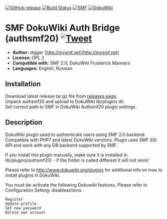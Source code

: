 [![GitHub release](https://img.shields.io/github/release/realdigger/SMF-DokuWiki-Bridge.svg)]()
[![Build Status](https://travis-ci.org/realdigger/SMF-DokuWiki-Bridge.svg?branch=master)](https://travis-ci.org/realdigger/SMF-DokuWiki-Bridge)
[![SMF](https://img.shields.io/badge/SMF-2.0-blue.svg?style==flat)](https://simplemachines.org)
[![DokuWiki](https://img.shields.io/badge/DokuWiki-Frusterick%20Manners-blue.svg?style==flat)](https://www.dokuwiki.org)

# SMF DokuWiki Auth Bridge (authsmf20) [![Tweet](https://img.shields.io/twitter/url/http/shields.io.svg?style=social)](https://twitter.com/intent/tweet?text=SMF%20DokuWiki%20Auth%20Bridge&url=https://github.com/realdigger/SMF-DokuWiki-Bridge&hashtags=smf,dokuwiki,)

* **Author:** digger [http://mysmf.net](http://mysmf.net)
* **License:** GPL 2
* **Compatible with:** SMF 2.0, DokuWiki Frusterick Manners
* **Languages:** English, Russian

## Installation  
Download latest release tar.gz file from [releases page](https://github.com/realdigger/SMF-DokuWiki-Bridge/releases).  
Unpack authsmf20 and upload to DokuWiki lib/plugins dir.  
Set correct path to SMF in DokuWiki Authsmf20 plugin settings.

## Description
DokuWiki plugin used to authenticate users using SMF 2.0 backend.
Compatible with PHP7 and latest DokuWiki versions. Plugin uses SMF SSI API and work with any DB backend supported by SMF.

If you install this plugin manually, make sure it is installed in
lib/plugins/authsmf20/ - if the folder is called different it
will not work!

Please refer to http://www.dokuwiki.org/plugins for additional info
on how to install plugins in DokuWiki.


 You must de-activate the following Dokuwiki features. Please refer to Configuration Setting: disableactions.

    Register
    Update profile
    Set new password
    Delete own account
